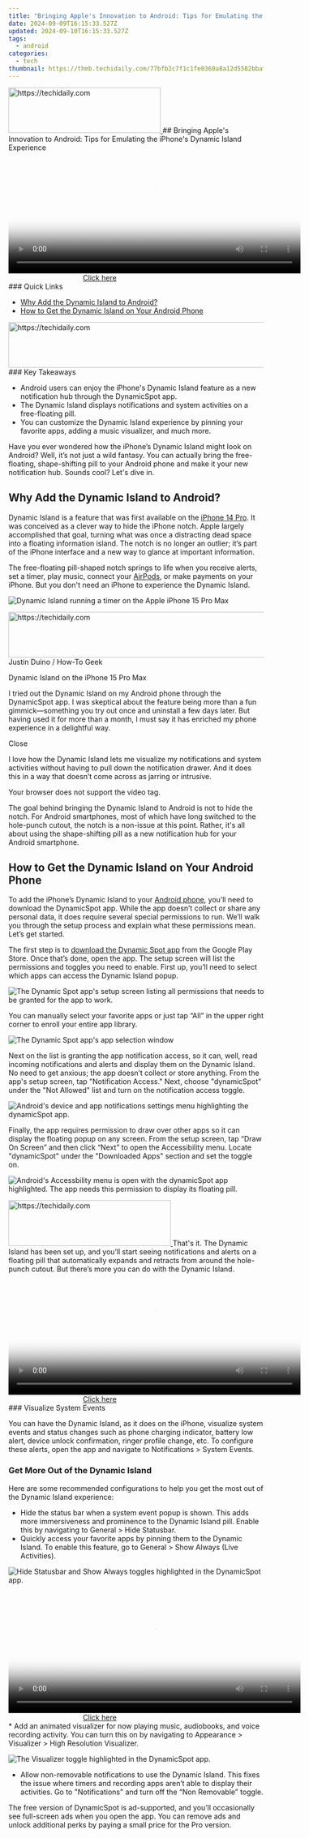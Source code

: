 ```yaml
---
title: "Bringing Apple's Innovation to Android: Tips for Emulating the iPhone's Dynamic Island Experience"
date: 2024-09-09T16:15:33.527Z
updated: 2024-09-10T16:15:33.527Z
tags:
  - android
categories:
  - tech
thumbnail: https://thmb.techidaily.com/77bfb2c7f1c1fe0360a8a12d5582bbafa6a377d533d7c690d2e56cf6d1507405.jpg
---
```


<!-- affiliate ads begin -->
<a href="https://wigfever.sjv.io/c/5597632/1995803/22899" target="_top" id="1995803">
  <img src="//a.impactradius-go.com/display-ad/22899-1995803" border="0" alt="https://techidaily.com" width="300" height="90"/>
</a>
<img height="0" width="0" src="https://wigfever.sjv.io/i/5597632/1995803/22899" style="position:absolute;visibility:hidden;" border="0" />
<!-- affiliate ads end -->
## Bringing Apple's Innovation to Android: Tips for Emulating the iPhone's Dynamic Island Experience

<!-- affiliate ads begin -->
<span id="1993645">
					<video width="576" height="240" style="cursor:pointer"
           poster="//a.impactradius-go.com/display-clicktoplayimage/1993645.png"
           onclick="if(!this.playClicked){this.play();this.setAttribute('controls',true);this.playClicked=true;}">
	   <source src="//a.impactradius-go.com/display-ad/22993-1993645">
	   <img src="//a.impactradius-go.com/display-clicktoplayimage/1993645.png" style="border: none; height: 100%; width: 100%; object-fit: contain">
	</video>
	<div style="width:360px;text-align:center"><a href="javascript:window.open(decodeURIComponent('https%3A%2F%2Fhomestyler.sjv.io%2Fc%2F5597632%2F1993645%2F22993'), '_blank');void(0);">Click here</a></div>
</span>
<img height="0" width="0" src="https://imp.pxf.io/i/5597632/1993645/22993" style="position:absolute;visibility:hidden;" border="0" />
<!-- affiliate ads end -->
### Quick Links

* [Why Add the Dynamic Island to Android?](https://extra-approaches.techidaily.com/in-2024-navigating-nets-and-currents-tips-for-gopro-underwater-shots/)
* [How to Get the Dynamic Island on Your Android Phone](https://ai-driven-video-production.techidaily.com/editing-on-steroids-top-40-final-cut-pro-x-keyboard-shortcuts/)

<!-- affiliate ads begin -->
<a href="https://ephamedtechinc.pxf.io/c/5597632/2136627/26400" target="_top" id="2136627">
  <img src="//a.impactradius-go.com/display-ad/26400-2136627" border="0" alt="https://techidaily.com" width="728" height="90"/>
</a>
<img height="0" width="0" src="https://ephamedtechinc.pxf.io/i/5597632/2136627/26400" style="position:absolute;visibility:hidden;" border="0" />
<!-- affiliate ads end -->
### Key Takeaways

* Android users can enjoy the iPhone's Dynamic Island feature as a new notification hub through the DynamicSpot app.
* The Dynamic Island displays notifications and system activities on a free-floating pill.
* You can customize the Dynamic Island experience by pinning your favorite apps, adding a music visualizer, and much more.

 Have you ever wondered how the iPhone’s Dynamic Island might look on Android? Well, it’s not just a wild fantasy. You can actually bring the free-floating, shape-shifting pill to your Android phone and make it your new notification hub. Sounds cool? Let's dive in.

##  Why Add the Dynamic Island to Android?

 Dynamic Island is a feature that was first available on the [iPhone 14 Pro](https://youtube-blog.techidaily.com/-up-the-screen-techniques-for-stunning-youtube-visuals/). It was conceived as a clever way to hide the iPhone notch. Apple largely accomplished that goal, turning what was once a distracting dead space into a floating information island. The notch is no longer an outlier; it’s part of the iPhone interface and a new way to glance at important information.

 The free-floating pill-shaped notch springs to life when you receive alerts, set a timer, play music, connect your [AirPods](https://android-unlock.techidaily.com/in-2024-how-to-show-wi-fi-password-on-vivo-v27-pro-by-drfone-android/), or make payments on your iPhone. But you don't need an iPhone to experience the Dynamic Island.

![Dynamic Island running a timer on the Apple iPhone 15 Pro Max](https://static1.howtogeekimages.com/wordpress/wp-content/uploads/wm/2023/11/dynamic-island-running-a-timer-on-the-apple-iphone-15-pro-max.jpg) 

<!-- affiliate ads begin -->
<a href="https://unicoeye.pxf.io/c/5597632/2134491/18498" target="_top" id="2134491">
  <img src="//a.impactradius-go.com/display-ad/18498-2134491" border="0" alt="https://techidaily.com" width="728" height="90"/>
</a>
<img height="0" width="0" src="https://unicoeye.pxf.io/i/5597632/2134491/18498" style="position:absolute;visibility:hidden;" border="0" />
<!-- affiliate ads end -->
Justin Duino / How-To Geek

Dynamic Island on the iPhone 15 Pro Max

 I tried out the Dynamic Island on my Android phone through the DynamicSpot app. I was skeptical about the feature being more than a fun gimmick—something you try out once and uninstall a few days later. But having used it for more than a month, I must say it has enriched my phone experience in a delightful way.

Close 

 I love how the Dynamic Island lets me visualize my notifications and system activities without having to pull down the notification drawer. And it does this in a way that doesn’t come across as jarring or intrusive.

Your browser does not support the video tag. 

 The goal behind bringing the Dynamic Island to Android is not to hide the notch. For Android smartphones, most of which have long switched to the hole-punch cutout, the notch is a non-issue at this point. Rather, it's all about using the shape-shifting pill as a new notification hub for your Android smartphone.

##  How to Get the Dynamic Island on Your Android Phone

 To add the iPhone’s Dynamic Island to your [Android phone](https://twitter-videos.techidaily.com/hot-takes-highlight-twitters-trending-topics-for-2024/), you’ll need to download the DynamicSpot app. While the app doesn’t collect or share any personal data, it does require several special permissions to run. We’ll walk you through the setup process and explain what these permissions mean. Let’s get started.

 The first step is to [download the Dynamic Spot app](https://www.anrdoezrs.net/links/3607085/type/dlg/sid/UUhtgUeUpU2002388/https://play.google.com/store/apps/details?id=com.jamworks.dynamicspot&hl=en&gl=US&pli=1) from the Google Play Store. Once that’s done, open the app. The setup screen will list the permissions and toggles you need to enable. First up, you’ll need to select which apps can access the Dynamic Island popup.

![The Dynamic Spot app's setup screen listing all permissions that needs to be granted for the app to work.](https://static1.howtogeekimages.com/wordpress/wp-content/uploads/2024/03/dynamic-spot-app-1.png) 

 You can manually select your favorite apps or just tap “All” in the upper right corner to enroll your entire app library.

![The Dynamic Spot app's app selection window](https://static1.howtogeekimages.com/wordpress/wp-content/uploads/2024/03/dynamic-spot-app-2.png) 

 Next on the list is granting the app notification access, so it can, well, read incoming notifications and alerts and display them on the Dynamic Island. No need to get anxious; the app doesn’t collect or store anything. From the app's setup screen, tap "Notification Access." Next, choose "dynamicSpot" under the "Not Allowed" list and turn on the notification access toggle.

![Android's device and app notifications settings menu highlighting the dynamicSpot app.](https://static1.howtogeekimages.com/wordpress/wp-content/uploads/2024/03/dynamic-spot-app-7-1.png) 

 Finally, the app requires permission to draw over other apps so it can display the floating popup on any screen. From the setup screen, tap “Draw On Screen” and then click “Next” to open the Accessibility menu. Locate "dynamicSpot" under the "Downloaded Apps" section and set the toggle on.

![Android's Accessbility menu is open with the dynamicSpot app highlighted. The app needs this permission to display its floating pill.](https://static1.howtogeekimages.com/wordpress/wp-content/uploads/2024/03/dynamic-spot-app-9.png) 

<!-- affiliate ads begin -->
<a href="https://aligracehair.sjv.io/c/5597632/2115933/19272" target="_top" id="2115933">
  <img src="//a.impactradius-go.com/display-ad/19272-2115933" border="0" alt="https://techidaily.com" width="320" height="90"/>
</a>
<img height="0" width="0" src="https://aligracehair.sjv.io/i/5597632/2115933/19272" style="position:absolute;visibility:hidden;" border="0" />
<!-- affiliate ads end -->
 That's it. The Dynamic Island has been set up, and you’ll start seeing notifications and alerts on a floating pill that automatically expands and retracts from around the hole-punch cutout. But there’s more you can do with the Dynamic Island.

<!-- affiliate ads begin -->
<span id="1983549">
					<video width="576" height="240" style="cursor:pointer"
           poster="//a.impactradius-go.com/display-clicktoplayimage/1983549.png"
           onclick="if(!this.playClicked){this.play();this.setAttribute('controls',true);this.playClicked=true;}">
	   <source src="//a.impactradius-go.com/display-ad/22993-1983549">
	   <img src="//a.impactradius-go.com/display-clicktoplayimage/1983549.png" style="border: none; height: 100%; width: 100%; object-fit: contain">
	</video>
	<div style="width:360px;text-align:center"><a href="javascript:window.open(decodeURIComponent('https%3A%2F%2Fhomestyler.sjv.io%2Fc%2F5597632%2F1983549%2F22993'), '_blank');void(0);">Click here</a></div>
</span>
<img height="0" width="0" src="https://imp.pxf.io/i/5597632/1983549/22993" style="position:absolute;visibility:hidden;" border="0" />
<!-- affiliate ads end -->
###  Visualize System Events

 You can have the Dynamic Island, as it does on the iPhone, visualize system events and status changes such as phone charging indicator, battery low alert, device unlock confirmation, ringer profile change, etc. To configure these alerts, open the app and navigate to Notifications > System Events.

###  Get More Out of the Dynamic Island

 Here are some recommended configurations to help you get the most out of the Dynamic Island experience:

* Hide the status bar when a system event popup is shown. This adds more immersiveness and prominence to the Dynamic Island pill. Enable this by navigating to General > Hide Statusbar.
* Quickly access your favorite apps by pinning them to the Dynamic Island. To enable this feature, go to General > Show Always (Live Activities).

![Hide Statusbar and Show Always toggles highlighted in the DynamicSpot app.](https://static1.howtogeekimages.com/wordpress/wp-content/uploads/2024/03/dynamic-spot-app-1-1.png) 

<!-- affiliate ads begin -->
<span id="1983545">
					<video width="576" height="240" style="cursor:pointer"
           poster="//a.impactradius-go.com/display-clicktoplayimage/1983545.png"
           onclick="if(!this.playClicked){this.play();this.setAttribute('controls',true);this.playClicked=true;}">
	   <source src="//a.impactradius-go.com/display-ad/22993-1983545">
	   <img src="//a.impactradius-go.com/display-clicktoplayimage/1983545.png" style="border: none; height: 100%; width: 100%; object-fit: contain">
	</video>
	<div style="width:360px;text-align:center"><a href="javascript:window.open(decodeURIComponent('https%3A%2F%2Fhomestyler.sjv.io%2Fc%2F5597632%2F1983545%2F22993'), '_blank');void(0);">Click here</a></div>
</span>
<img height="0" width="0" src="https://imp.pxf.io/i/5597632/1983545/22993" style="position:absolute;visibility:hidden;" border="0" />
<!-- affiliate ads end -->
* Add an animated visualizer for now playing music, audiobooks, and voice recording activity. You can turn this on by navigating to Appearance > Visualizer > High Resolution Visualizer.

![The Visualizer toggle highlighted in the DynamicSpot app.](https://static1.howtogeekimages.com/wordpress/wp-content/uploads/2024/03/dynamic-spot-app-2-1.png) 

* Allow non-removable notifications to use the Dynamic Island. This fixes the issue where timers and recording apps aren’t able to display their activities. Go to "Notifications" and turn off the “Non Removable” toggle.

 The free version of DynamicSpot is ad-supported, and you’ll occasionally see full-screen ads when you open the app. You can remove ads and unlock additional perks by paying a small price for the Pro version.

<ins class="adsbygoogle"
     style="display:block"
     data-ad-format="autorelaxed"
     data-ad-client="ca-pub-7571918770474297"
     data-ad-slot="1223367746"></ins>



<ins class="adsbygoogle"
     style="display:block"
     data-ad-client="ca-pub-7571918770474297"
     data-ad-slot="8358498916"
     data-ad-format="auto"
     data-full-width-responsive="true"></ins>


